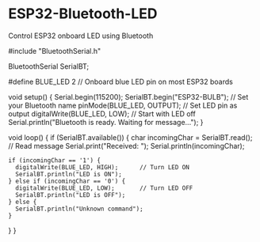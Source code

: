 # ESP32-Bluetooth-LED
Control ESP32 onboard LED using Bluetooth

#include "BluetoothSerial.h"

BluetoothSerial SerialBT;

#define BLUE_LED 2  // Onboard blue LED pin on most ESP32 boards

void setup() {
  Serial.begin(115200);
  SerialBT.begin("ESP32-BULB");  // Set your Bluetooth name
  pinMode(BLUE_LED, OUTPUT);     // Set LED pin as output
  digitalWrite(BLUE_LED, LOW);   // Start with LED off
  Serial.println("Bluetooth is ready. Waiting for message...");
}

void loop() {
  if (SerialBT.available()) {
    char incomingChar = SerialBT.read(); // Read message
    Serial.print("Received: ");
    Serial.println(incomingChar);

    if (incomingChar == '1') {
      digitalWrite(BLUE_LED, HIGH);      // Turn LED ON
      SerialBT.println("LED is ON");
    } else if (incomingChar == '0') {
      digitalWrite(BLUE_LED, LOW);       // Turn LED OFF
      SerialBT.println("LED is OFF");
    } else {
      SerialBT.println("Unknown command");
    }
  }
}
